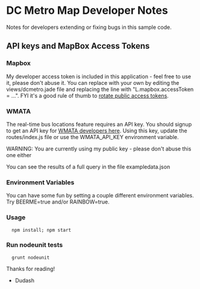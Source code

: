 # DC Metro Map Developer Notes
Notes for developers extending or fixing bugs in this sample code.

## API keys and MapBox Access Tokens
### Mapbox
My developer access token is included in this application - feel free to use it, please don't abuse it.  You can replace with your own by editing the views/dcmetro.jade file and replacing the line with "L.mapbox.accessToken = ...".  FYI it's a good rule of thumb to [rotate public access tokens][2].

### WMATA
The real-time bus locations feature requires an API key.  You should signup to get an API key for [WMATA developers here][1].  Using this key, update the routes/index.js file or use the WMATA_API_KEY environment variable.

WARNING: You are currently using my public key - please don't abuse this one either

You can see the results of a full query in the file exampledata.json

### Environment Variables
You can have some fun by setting a couple different environment variables.  Try BEERME=true and/or RAINBOW=true.

### Usage
      npm install; npm start

### Run nodeunit tests
      grunt nodeunit

Thanks for reading!
- Dudash

[1]: https://developer.wmata.com/developer
[2]: https://www.mapbox.com/help/rotate-access-token/
[3]: https://developer.wmata.com/demokey
